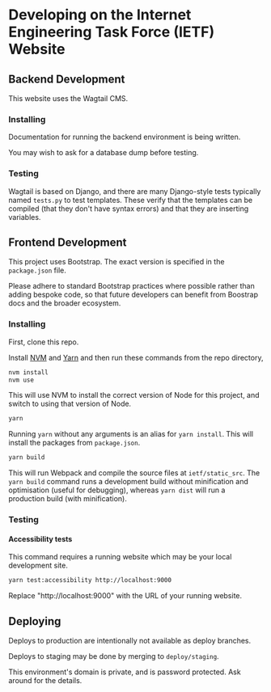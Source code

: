 # Developing on the Internet Engineering Task Force (IETF) Website

## Backend Development

This website uses the Wagtail CMS.

### Installing

Documentation for running the backend environment is being written.

You may wish to ask for a database dump before testing.

### Testing

Wagtail is based on Django, and there are many Django-style tests typically named `tests.py` to test templates. These verify that the templates can be compiled (that they don't have syntax errors) and that they are inserting variables.

## Frontend Development

This project uses Bootstrap. The exact version is specified in the `package.json` file.

Please adhere to standard Bootstrap practices where possible rather than adding bespoke code, so that future developers can benefit from Boostrap docs and the broader ecosystem.

### Installing

First, clone this repo.

Install [NVM](https://github.com/nvm-sh/nvm) and [Yarn](https://yarnpkg.com/) and then run these commands from the repo directory,

```bash
nvm install
nvm use
```

This will use NVM to install the correct version of Node for this project, and switch to using that version of Node.

```bash
yarn
```

Running `yarn` without any arguments is an alias for `yarn install`. This will install the packages from `package.json`.

```bash
yarn build
```

This will run Webpack and compile the source files at `ietf/static_src`. The `yarn build` command runs a development build without minification and optimisation (useful for debugging), whereas `yarn dist` will run a production build (with minification).

### Testing

#### Accessibility tests

This command requires a running website which may be your local development site.

```bash
yarn test:accessibility http://localhost:9000
```

Replace "http://localhost:9000" with the URL of your running website.

## Deploying

Deploys to production are intentionally not available as deploy branches.

Deploys to staging may be done by merging to `deploy/staging`.

This environment's domain is private, and is password protected. Ask around for the details.
